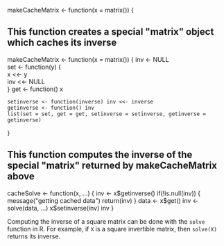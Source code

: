 makeCacheMatrix <- function(x = matrix()) {
## This function creates a special "matrix" object which caches its inverse
 makeCacheMatrix <- function(x = matrix()) { 
    inv <- NULL                              
    set <- function(y) {                    
        x <<- y                             
        inv <<- NULL                        
    }
    get <- function() x                    
    
    setinverse <- function(inverse) inv <<- inverse  
    getinverse <- function() inv                    
    list(set = set, get = get, setinverse = setinverse, getinverse = getinverse)   
                                                                                 
}

## This function computes the inverse of the special "matrix" returned by makeCacheMatrix above
cacheSolve <- function(x, ...) {
    inv <- x$getinverse()
    if(!is.null(inv)) {
        message("getting cached data")
        return(inv)
    }
    data <- x$get()
    inv <- solve(data, ...)
    x$setinverse(inv)
    inv
}

Computing the inverse of a square matrix can be done with the `solve`
function in R. For example, if `X` is a square invertible matrix, then
`solve(X)` returns its inverse.

